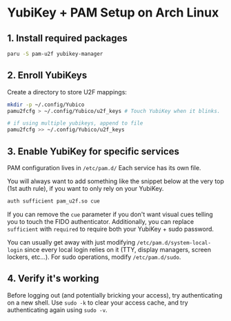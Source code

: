 # YubiKey + PAM Setup on Arch Linux

## 1. Install required packages

```bash
paru -S pam-u2f yubikey-manager
```

## 2. Enroll YubiKeys
Create a directory to store U2F mappings:

```bash
mkdir -p ~/.config/Yubico
pamu2fcfg > ~/.config/Yubico/u2f_keys # Touch YubiKey when it blinks.

# if using multiple yubikeys, append to file
pamu2fcfg >> ~/.config/Yubico/u2f_keys
```

## 3. Enable YubiKey for specific services
PAM configuration lives in `/etc/pam.d/`
Each service has its own file.

You will always want to add something like the snippet below at the very top (1st auth rule), if you want to only rely on your YubiKey.

```bash
auth sufficient pam_u2f.so cue 
```

If you can remove the `cue` parameter if you don't want visual cues telling you to touch the FIDO authenticator. Additionally, you can replace `sufficient` with `required` to require both your YubiKey + sudo password.

You can usually get away with just modifying `/etc/pam.d/system-local-login` since every local login relies on it (TTY, display managers, screen lockers, etc...). For sudo operations, modify `/etc/pam.d/sudo`.

## 4. Verify it's working
Before logging out (and potentially bricking your access), try authenticating on a new shell. Use `sudo -k` to clear your access cache, and try authenticating again using `sudo -v`.